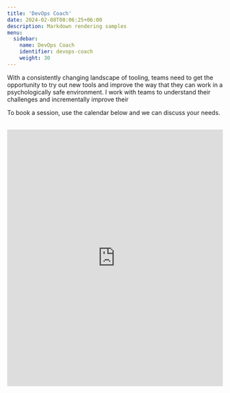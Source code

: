 ```yaml
---
title: 'DevOps Coach'
date: 2024-02-08T08:06:25+06:00
description: Markdown rendering samples
menu:
  sidebar:
    name: DevOps Coach
    identifier: devops-coach
    weight: 30
---
```


With a consistently changing landscape of tooling, teams need to get the opportunity
to try out new tools and improve the way that they can work in a psychologically safe environment.
I work with teams to understand their challenges and incrementally improve their

To book a session, use the calendar below and we can discuss your needs.</br></br>

<!-- Google Calendar Appointment Scheduling begin -->
<iframe src="https://calendar.google.com/calendar/appointments/schedules/AcZssZ1J8HDset3QZQpop6JNstnY_UxDBG7GEHlQXZa7c8mK9OfqXzfeAzV7N_VijWEF-QKzsGwUom-y?gv=true" style="border: 0; background-color: white;" width="100%" height="600" frameborder="0"></iframe>
<!-- end Google Calendar Appointment Scheduling -->
